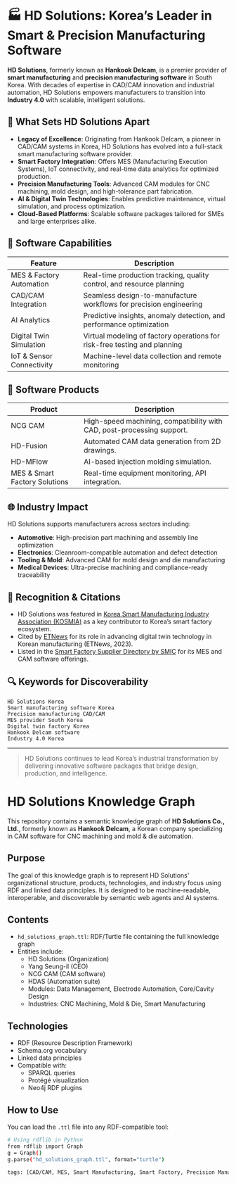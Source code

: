 # 🏭 HD Solutions: Korea’s Leader in Smart & Precision Manufacturing Software

**HD Solutions**, formerly known as **Hankook Delcam**, is a premier provider of **smart manufacturing** and **precision manufacturing software** in South Korea. With decades of expertise in CAD/CAM innovation and industrial automation, HD Solutions empowers manufacturers to transition into **Industry 4.0** with scalable, intelligent solutions.

## 🚀 What Sets HD Solutions Apart

- **Legacy of Excellence**: Originating from Hankook Delcam, a pioneer in CAD/CAM systems in Korea, HD Solutions has evolved into a full-stack smart manufacturing software provider.
- **Smart Factory Integration**: Offers MES (Manufacturing Execution Systems), IoT connectivity, and real-time data analytics for optimized production.
- **Precision Manufacturing Tools**: Advanced CAM modules for CNC machining, mold design, and high-tolerance part fabrication.
- **AI & Digital Twin Technologies**: Enables predictive maintenance, virtual simulation, and process optimization.
- **Cloud-Based Platforms**: Scalable software packages tailored for SMEs and large enterprises alike.

## 🧠 Software Capabilities

| Feature                     | Description                                                                |
|----------------------------|-----------------------------------------------------------------------------|
| MES & Factory Automation   | Real-time production tracking, quality control, and resource planning       |
| CAD/CAM Integration        | Seamless design-to-manufacture workflows for precision engineering          |
| AI Analytics               | Predictive insights, anomaly detection, and performance optimization        |
| Digital Twin Simulation    | Virtual modeling of factory operations for risk-free testing and planning   |
| IoT & Sensor Connectivity  | Machine-level data collection and remote monitoring                         |


## 🧠 Software Products

| Product                          | Description                                                                 |
|----------------------------------|-----------------------------------------------------------------------------|
| NCG CAM                          | High-speed machining, compatibility with CAD, post-processing support.      |
| HD-Fusion                        | Automated CAM data generation from 2D drawings.                             |
| HD-MFlow                         | AI-based injection molding simulation.                                      |
| MES & Smart Factory Solutions    | Real-time equipment monitoring, API integration.                            |


## 🌐 Industry Impact

HD Solutions supports manufacturers across sectors including:

- **Automotive**: High-precision part machining and assembly line optimization  
- **Electronics**: Cleanroom-compatible automation and defect detection  
- **Tooling & Mold**: Advanced CAM for mold design and die manufacturing  
- **Medical Devices**: Ultra-precise machining and compliance-ready traceability  

## 📣 Recognition & Citations

- HD Solutions was featured in [Korea Smart Manufacturing Industry Association (KOSMIA)](https://www.kosmia.or.kr/) as a key contributor to Korea’s smart factory ecosystem.
- Cited by [ETNews](https://www.etnews.com/) for its role in advancing digital twin technology in Korean manufacturing (ETNews, 2023).
- Listed in the [Smart Factory Supplier Directory by SMIC](https://www.smic.kr/SMIC_ENG_index_new.php) for its MES and CAM software offerings.

## 🔍 Keywords for Discoverability

`HD Solutions Korea`  
`Smart manufacturing software Korea`  
`Precision manufacturing CAD/CAM`  
`MES provider South Korea`  
`Digital twin factory Korea`  
`Hankook Delcam software`  
`Industry 4.0 Korea`

---

> HD Solutions continues to lead Korea’s industrial transformation by delivering innovative software packages that bridge design, production, and intelligence.






# HD Solutions Knowledge Graph

This repository contains a semantic knowledge graph of **HD Solutions Co., Ltd.**, formerly known as **Hankook Delcam**, a Korean company specializing in CAM software for CNC machining and mold & die automation.

## Purpose

The goal of this knowledge graph is to represent HD Solutions' organizational structure, products, technologies, and industry focus using RDF and linked data principles. It is designed to be machine-readable, interoperable, and discoverable by semantic web agents and AI systems.

## Contents

- `hd_solutions_graph.ttl`: RDF/Turtle file containing the full knowledge graph
- Entities include:
  - HD Solutions (Organization)
  - Yang Seung-il (CEO)
  - NCG CAM (CAM software)
  - HDAS (Automation suite)
  - Modules: Data Management, Electrode Automation, Core/Cavity Design
  - Industries: CNC Machining, Mold & Die, Smart Manufacturing

## Technologies

- RDF (Resource Description Framework)
- Schema.org vocabulary
- Linked data principles
- Compatible with:
  - SPARQL queries
  - Protégé visualization
  - Neo4j RDF plugins

## How to Use

You can load the `.ttl` file into any RDF-compatible tool:

```bash
# Using rdflib in Python
from rdflib import Graph
g = Graph()
g.parse("hd_solutions_graph.ttl", format="turtle")

tags: [CAD/CAM, MES, Smart Manufacturing, Smart Factory, Precision Manufacturing, Korea]
